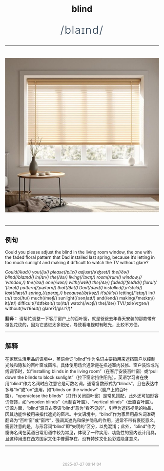 <div align="center">

# blind

<div style="margin: 30px 0;">
<h1 style="font-size: 2.5em; font-weight: 300; letter-spacing: 2px; margin: 0; color: #2c3e50;">
/blaɪnd/
</h1>
</div>

</div>

---

<div align="center" style="margin: 40px 0;">

![blind](images/blind.png)

</div>

---

## 例句

Could you please adjust the blind in the living room window, the one with the faded floral pattern that Dad installed last spring, because it’s letting in too much sunlight and making it difficult to watch the TV without glare?

*Could(/kʊd/) you(/ju/) please(/pliz/) adjust(/əˈʤəst/) the(/ðə/) blind(/blaɪnd/) in(/ɪn/) the(/ðə/) living(/ˈlɪvɪŋ/) room(/rum/) window,(/ˈwɪndoʊ,/) the(/ðə/) one(/wən/) with(/wɪθ/) the(/ðə/) faded(/ˈfeɪdɪd/) floral(/ˈflɔrəl/) pattern(/ˈpætərn/) that(/ðət/) Dad(/dæd/) installed(/ˌɪnˈstɔld/) last(/læst/) spring,(/spərɪŋ,/) because(/bɪˈkəz/) it’s(/it’s*/) letting(/ˈlɛtɪŋ/) in(/ɪn/) too(/tu/) much(/məʧ/) sunlight(/ˈsənˌlaɪt/) and(/ənd/) making(/ˈmeɪkɪŋ/) it(/ɪt/) difficult(/ˈdɪfəkəlt/) to(/tɪ/) watch(/wɔʧ/) the(/ðə/) TV(/ˌtɛləˈvɪʒən/) without(/wɪˈθaʊt/) glare?(/glɛr?/)*

**翻译：** 请帮忙调整一下客厅窗户上的百叶窗，就是爸爸去年春天安装的那款带有褪色花纹的，因为它透进太多阳光，导致看电视时有眩光，比较不方便。

---

## 解释

在家居生活用品的语境中，英语单词“blind”作为名词主要指用来遮挡窗户以控制光线和隐私的百叶窗或窗帘。具体使用场合通常是在描述室内装修、窗户装饰或光线调节时，如“installing blinds in the living room”（在客厅安装百叶窗）或“pull down the blinds to block sunlight”（拉下窗帘挡住阳光）。英语学习者在使用“blind”作为名词时应注意它是可数名词，通常复数形式为“blinds”，且在表达中多与“In”或“on”连用，如“blinds on the window”（窗户上的百叶窗）、“open/close the blinds”（打开/关闭百叶窗）是常见搭配，此外还可加形容词修饰，如“wooden blinds”（木制百叶窗）、“vertical blinds”（垂直百叶窗）。词源方面，“blind”源自古英语“blind”意为“看不见的”，引申为遮挡视觉的物品，因其功能性被用来指代遮光的窗帘。中文语境中，“blind”作为家居用品名词准确翻译为“百叶窗”或“窗帘”，强调其遮光和保护隐私的作用，通常不带有褒贬意义。需要注意的是，与形容词“blind”即“失明的”区分，以免混淆；此外，“blind”作为窗饰名词在英语日常用语中较为常见，体现了一种实用、功能性的室内设计用具，且这种用法在西方国家文化中普遍存在，没有特殊文化色彩或隐含意义。


---

<div align="center" style="margin-top: 50px;">
<small style="color: #999; font-size: 0.9em;">2025-07-27 09:14:04</small>
</div>

